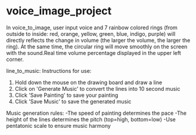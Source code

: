 # voice_image_project
In voice_to_image, user input voice and 7 rainbow colored rings (from outside to inside: red, orange, yellow, green, blue, indigo, purple) will directly reflects the change in volume (the larger the volume, the larger the ring). At the same time, the circular ring will move smoothly on the screen with the sound.Real time volume percentage displayed in the upper left corner.

line_to_music:
Instructions for use:
1. Hold down the mouse on the drawing board and draw a line
2. Click on 'Generate Music' to convert the lines into 10 second music
3. Click 'Save Painting' to save your painting
4. Click 'Save Music' to save the generated music

Music generation rules:
-The speed of painting determines the pace
-The height of the lines determines the pitch (top=high, bottom=low)
-Use pentatonic scale to ensure music harmony